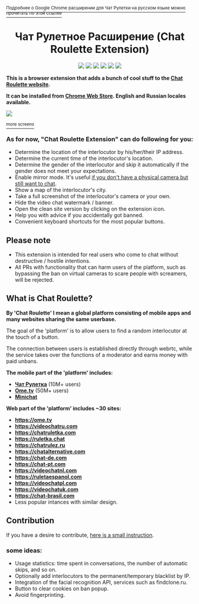 [<sup>Подробнее о Google Chrome расширении для Чат Рулетки на русском языке можно прочитать по этой ссылке</sup>](https://translate.yandex.ru/translate?lang=en-ru&url=https%3A%2F%2Fgithub.com%2Fqrlk%2Fvideochatru-extension%2Fblob%2Fmaster%2FREADME.md)  
<h1 align="center">Чат Рулетное Расширение (Chat Roulette Extension)</h1>

<p align="center">
<a href = "https://t.me/videochatru_extension"><img src="https://img.shields.io/chrome-web-store/users/emfkjghgdkajicmnicojahgojkemagcm?label=chrome%20users"></a> 
<a href = "https://t.me/videochatru_extension"><img src="https://img.shields.io/chrome-web-store/rating/emfkjghgdkajicmnicojahgojkemagcm?label=chrome%20rating"></a>
<a href = "https://t.me/videochatru_extension"><img src="https://img.shields.io/endpoint?color=blue&label=News&url=https%3A%2F%2Ftg.sumanjay.workers.dev%2Fvideochatru_extension"></a> 
<a href = "https://t.me/videochatru_chat"><img src="https://img.shields.io/endpoint?color=blue&label=Chat&url=https%3A%2F%2Ftg.sumanjay.workers.dev%2Fvideochatru_chat"></a>
<img src="https://img.shields.io/github/license/qrlk/videochatru-extension" >
<img src="https://img.shields.io/date/1632845154?label=released" >
  
</p>

**This is a browser extension that adds a bunch of cool stuff to the [Chat Roulette website](https://videochatru.com).**  

**It can be installed from [Chrome Web Store](http://duckduckgo.com). English and Russian locales available.**

<img src="https://cdn.discordapp.com/attachments/612424362946985987/891630030294229042/unknown.png"> 

[<sup>more screens</sup>](screens.md)  
### As for now, "Chat Roulette Extension" can do following for you:
* Determine the location of the interlocutor by his/her/their IP address.
* Determine the current time of the interlocutor's location.
* Determine the gender of the interlocutor and skip it automatically if the gender does not meet your expectations.
* Enable mirror mode. It's useful [if you don't have a physical camera but still want to chat](https://github.com/qrlk/videochatru-extension/wiki/No-Physical-Cam).
* Show a map of the interlocutor's city.
* Take a full screenshot of the interlocutor's camera or your own.
* Hide the video chat watermark / banner.
* Open the clean site version by clicking on the extension icon.
* Help you with advice if you accidentally got banned.
* Convenient keyboard shortcuts for the most popular buttons.

## Please note
* This extension is intended for real users who come to chat without destructive / hostile intentions.  
* All PRs with functionality that can harm users of the platform, such as bypassing the ban on virtual cameras to scare people with screamers, will be rejected.

## What is Chat Roulette?
**By 'Chat Roulette' I mean a global platform consisting of mobile apps and many websites sharing the same userbase.**

The goal of the 'platform' is to allow users to find a random interlocutor at the touch of a button.  

The connection between users is established directly through webrtc, while the service takes over the functions of a moderator and earns money with paid unbans.

**The mobile part of the 'platform' includes:**
* [**Чат Рулетка**](https://play.google.com/store/apps/details?id=com.chat.ruletka) (10M+ users)
* [**Ome.tv**](https://play.google.com/store/apps/details?id=omegle.tv) (50M+ users)
* [**Minichat**](https://apps.apple.com/ua/app/minichat-video-chat-texting/id1506912979)

**Web part of the 'platform' includes ~30 sites:**

* **https://ome.tv**
* **https://videochatru.com**
* **https://chatruletka.com**
* **https://ruletka.chat**
* **https://chatrulez.ru**
* **https://chatalternative.com**
* **https://chat-de.com**
* **https://chat-pt.com**
* **https://videochatnl.com**
* **https://ruletaespanol.com**
* **https://videochatpl.com**
* **https://videochatuk.com**
* **https://chat-brasil.com**
* Less popular intances with similar design.

## Contribution
If you have a desire to contribute, [here is a small instruction](CONTRIBUTING.md).  


### some ideas:
* Usage statistics: time spent in conversations, the number of automatic skips, and so on.
* Optionally add interlocutors to the permanent/temporary blacklist by IP.
* Integration of the facial recognition API, services such as findclone.ru.
* Button to clear cookies on ban popup.
* Avoid fingerprinting.

